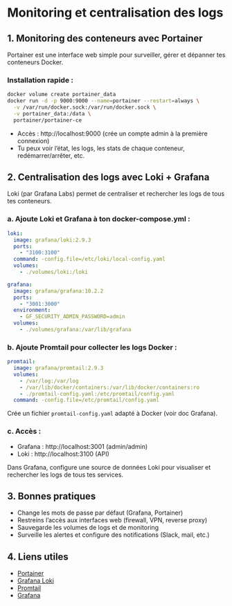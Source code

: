 # Monitoring et centralisation des logs

## 1. Monitoring des conteneurs avec Portainer

Portainer est une interface web simple pour surveiller, gérer et dépanner tes conteneurs Docker.

### Installation rapide :
```bash
docker volume create portainer_data
docker run -d -p 9000:9000 --name=portainer --restart=always \
  -v /var/run/docker.sock:/var/run/docker.sock \
  -v portainer_data:/data \
  portainer/portainer-ce
```

- Accès : http://localhost:9000 (crée un compte admin à la première connexion)
- Tu peux voir l’état, les logs, les stats de chaque conteneur, redémarrer/arrêter, etc.

## 2. Centralisation des logs avec Loki + Grafana

Loki (par Grafana Labs) permet de centraliser et rechercher les logs de tous tes conteneurs.

### a. Ajoute Loki et Grafana à ton docker-compose.yml :

```yaml
loki:
  image: grafana/loki:2.9.3
  ports:
    - "3100:3100"
  command: -config.file=/etc/loki/local-config.yaml
  volumes:
    - ./volumes/loki:/loki

grafana:
  image: grafana/grafana:10.2.2
  ports:
    - "3001:3000"
  environment:
    - GF_SECURITY_ADMIN_PASSWORD=admin
  volumes:
    - ./volumes/grafana:/var/lib/grafana
```

### b. Ajoute Promtail pour collecter les logs Docker :

```yaml
promtail:
  image: grafana/promtail:2.9.3
  volumes:
    - /var/log:/var/log
    - /var/lib/docker/containers:/var/lib/docker/containers:ro
    - ./promtail-config.yaml:/etc/promtail/config.yaml
  command: -config.file=/etc/promtail/config.yaml
```

Crée un fichier `promtail-config.yaml` adapté à Docker (voir doc Grafana).

### c. Accès :
- Grafana : http://localhost:3001 (admin/admin)
- Loki : http://localhost:3100 (API)

Dans Grafana, configure une source de données Loki pour visualiser et rechercher les logs de tous tes services.

## 3. Bonnes pratiques
- Change les mots de passe par défaut (Grafana, Portainer)
- Restreins l’accès aux interfaces web (firewall, VPN, reverse proxy)
- Sauvegarde les volumes de logs et de monitoring
- Surveille les alertes et configure des notifications (Slack, mail, etc.)

## 4. Liens utiles
- [Portainer](https://www.portainer.io/)
- [Grafana Loki](https://grafana.com/oss/loki/)
- [Promtail](https://grafana.com/docs/loki/latest/clients/promtail/)
- [Grafana](https://grafana.com/) 